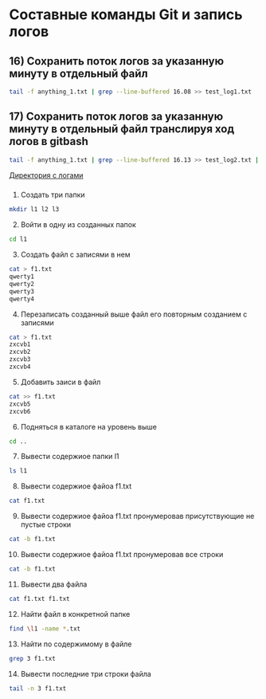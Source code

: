 # Составные команды Git и запись логов
## 16) Сохранить поток логов за указанную минуту в отдельный файл
```sh
tail -f anything_1.txt | grep --line-buffered 16.08 >> test_log1.txt
```
## 17) Сохранить поток логов за указанную минуту в отдельный файл транслируя ход логов в gitbash
```sh
tail -f anything_1.txt | grep --line-buffered 16.13 >> test_log2.txt | tail -f test_log2.txt
```
[Директория с логами](https://github.com/Pavlik1100/GitBash-Practice_Linux_Terminal_commands/tree/main/added_new_skill)

###

1) Создать три папки 
```sh
mkdir l1 l2 l3
```
2) Войти в одну из созданных папок
```sh
cd l1
```
3) Создать файл с записями в нем
```sh
cat > f1.txt
qwerty1
qwerty2
qwerty3
qwerty4
```
4) Перезаписать созданный выше файл его повторным созданием с записями
```sh
cat > f1.txt
zxcvb1
zxcvb2
zxcvb3
zxcvb4
```
5) Добавить заиси в файл
```sh
cat >> f1.txt
zxcvb5
zxcvb6
```
6) Подняться в каталоге на уровень выше
```sh
cd ..
```
7) Вывести содержиое папки l1
```sh
ls l1
```
8) Вывести содержиое файоа f1.txt
```sh
cat f1.txt
```
9) Вывести содержиое файоа f1.txt пронумеровав присутствующие не пустые строки
```sh
cat -b f1.txt
```
10) Вывести содержиое файоа f1.txt пронумеровав все строки
```sh
cat -b f1.txt
```
11) Вывести два файла
```sh
cat f1.txt f1.txt
```
12) Найти файл в конкретной папке
```sh
find \l1 -name *.txt
```
13) Найти по содержимому в файле
```sh
grep 3 f1.txt
```
14) Вывести последние три строки файла
```sh
tail -n 3 f1.txt
```
